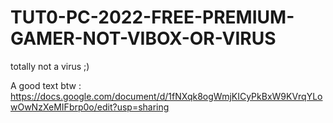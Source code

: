 # TUT0-PC-2022-FREE-PREMIUM-GAMER-NOT-VIBOX-OR-VIRUS
totally not a virus ;)

A good text btw : https://docs.google.com/document/d/1fNXqk8ogWmjKICyPkBxW9KVrqYLowOwNzXeMIFbrp0o/edit?usp=sharing
